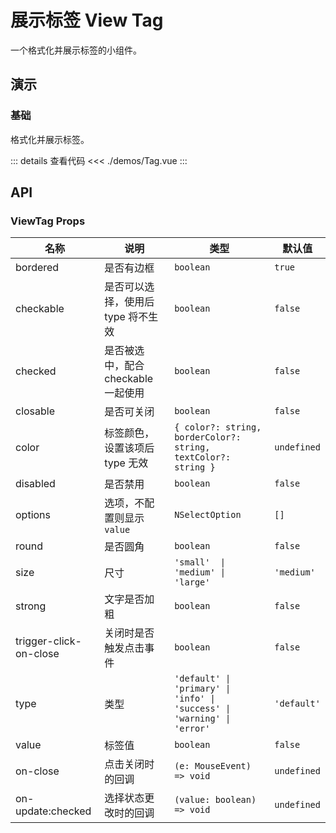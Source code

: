 # 展示标签 View Tag

一个格式化并展示标签的小组件。

## 演示

<script setup lang="ts">
import { Tag } from './demos'
</script>

### 基础

格式化并展示标签。

<Tag />

::: details 查看代码
<<< ./demos/Tag.vue
:::

## API

### ViewTag Props

| 名称                   | 说明                                | 类型                                                                    | 默认值      |
| ---------------------- | ----------------------------------- | ----------------------------------------------------------------------- | ----------- |
| bordered               | 是否有边框                          | `boolean`                                                               | `true`      |
| checkable              | 是否可以选择，使用后 type 将不生效  | `boolean`                                                               | `false`     |
| checked                | 是否被选中，配合 checkable 一起使用 | `boolean`                                                               | `false`     |
| closable               | 是否可关闭                          | `boolean`                                                               | `false`     |
| color                  | 标签颜色，设置该项后 type 无效      | `{ color?: string, borderColor?: string, textColor?: string }`          | `undefined` |
| disabled               | 是否禁用                            | `boolean`                                                               | `false`     |
| options                | 选项，不配置则显示 `value`          | `NSelectOption`                                                         | `[]`        |
| round                  | 是否圆角                            | `boolean`                                                               | `false`     |
| size                   | 尺寸                                | `'small'  \|  'medium' \| 'large'`                                      | `'medium'`  |
| strong                 | 文字是否加粗                        | `boolean`                                                               | `false`     |
| trigger-click-on-close | 关闭时是否触发点击事件              | `boolean`                                                               | `false`     |
| type                   | 类型                                | `'default' \| 'primary' \| 'info' \| 'success' \| 'warning' \| 'error'` | `'default'` |
| value                  | 标签值                              | `boolean`                                                               | `false`     |
| on-close               | 点击关闭时的回调                    | `(e: MouseEvent) => void`                                               | `undefined` |
| on-update:checked      | 选择状态更改时的回调                | `(value: boolean) => void`                                              | `undefined` |
